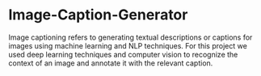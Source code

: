 # Image-Caption-Generator
Image captioning refers to generating textual descriptions or captions for images using machine learning and NLP techniques. For this project we used deep learning techniques and computer vision to recognize the context of an image and annotate it with the relevant caption.
